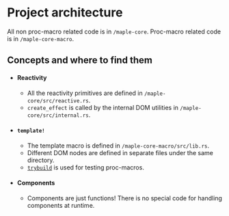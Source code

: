 # Project architecture

All non proc-macro related code is in `/maple-core`.
Proc-macro related code is in `/maple-core-macro`.

## Concepts and where to find them

- #### Reactivity

  - All the reactivity primitives are defined in `/maple-core/src/reactive.rs`.
  - `create_effect` is called by the internal DOM utilities in `/maple-core/src/internal.rs`.

- #### `template!`

  - The template macro is defined in `/maple-core-macro/src/lib.rs`.
  - Different DOM nodes are defined in separate files under the same directory.
  - [`trybuild`](https://github.com/dtolnay/trybuild) is used for testing proc-macros.

- #### Components
  - Components are just functions! There is no special code for handling components at runtime.
